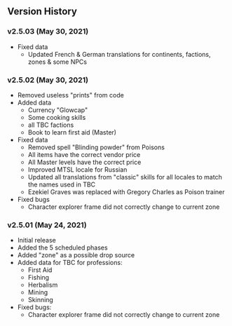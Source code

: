 ## Version History

### v2.5.03 (May 30, 2021)
* Fixed data
  * Updated French & German translations for continents, factions, zones & some NPCs

### v2.5.02 (May 30, 2021)

* Removed useless "prints" from code
* Added data
  * Currency "Glowcap"
  * Some cooking skills
  * all TBC factions 
  * Book to learn first aid (Master)
* Fixed data
  * Removed spell "Blinding powder" from Poisons
  * All items have the correct vendor price  
  * All Master levels have the correct price
  * Improved MTSL locale for Russian
  * Updated all translations from "classic" skills for all locales to match the names used in TBC
  * Ezekiel Graves was replaced with Gregory Charles as Poison trainer
* Fixed bugs
  * Character explorer frame did not correctly change to current zone

### v2.5.01 (May 24, 2021)

* Initial release
* Added the 5 scheduled phases
* Added "zone" as a possible drop source
* Added data for TBC for professions:
    * First Aid
    * Fishing
    * Herbalism
    * Mining
    * Skinning
* Fixed bugs:
  * Character explorer frame did not correctly change to current zone
